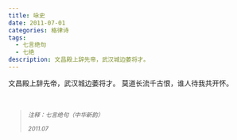 ```yaml
---
title: 咏史
date: 2011-07-01
categories: 格律诗
tags:
  - 七言绝句
  - 七绝
description: 文昌殿上辞先帝，武汉城边萎将才。
---
```


文昌殿上辞先帝，武汉城边萎将才。
莫道长流千古恨，谁人待我共开怀。

<br/>
<blockquote>
<p><small><i>注释：七言绝句（中华新韵）</i></small></p>
<p><small><i>2011.07</i></small></p>
</blockquote>